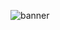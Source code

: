 ![banner](https://user-images.githubusercontent.com/43540833/179823982-a24220b6-5150-4895-a784-b18754d67793.png)
